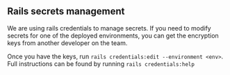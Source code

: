 ## Rails secrets management

We are using rails credentials to manage secrets. If you need to modify secrets for one of the deployed environments,
you can get the encryption keys from another developer on the team.

Once you have the keys, run `rails credentials:edit --environment <env>`. Full instructions can be found by running `rails credentials:help`
